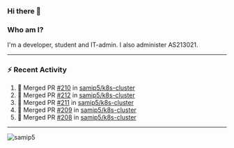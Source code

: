 ### Hi there 👋

### Who am I?
I'm a developer, student and IT-admin. I also administer AS213021.

---
### :zap: Recent Activity
<!--START_SECTION:activity-->
1. 🎉 Merged PR [#210](https://github.com/samip5/k8s-cluster/pull/210) in [samip5/k8s-cluster](https://github.com/samip5/k8s-cluster)
2. 🎉 Merged PR [#212](https://github.com/samip5/k8s-cluster/pull/212) in [samip5/k8s-cluster](https://github.com/samip5/k8s-cluster)
3. 🎉 Merged PR [#211](https://github.com/samip5/k8s-cluster/pull/211) in [samip5/k8s-cluster](https://github.com/samip5/k8s-cluster)
4. 🎉 Merged PR [#209](https://github.com/samip5/k8s-cluster/pull/209) in [samip5/k8s-cluster](https://github.com/samip5/k8s-cluster)
5. 🎉 Merged PR [#208](https://github.com/samip5/k8s-cluster/pull/208) in [samip5/k8s-cluster](https://github.com/samip5/k8s-cluster)
<!--END_SECTION:activity-->
---

<img align="center" src="https://github-readme-stats.vercel.app/api?username=samip5&show_icons=true" alt="samip5" />
